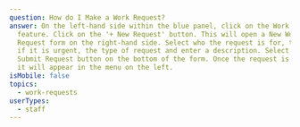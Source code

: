 ```yaml
---
question: How do I Make a Work Request?
answer: On the left-hand side within the blue panel, click on the Work Requests
  feature. Click on the '+ New Request' button. This will open a New Work
  Request form on the right-hand side. Select who the request is for, the type,
  if it is urgent, the type of request and enter a description. Select the green
  Submit Request button on the bottom of the form. Once the request is submitted
  it will appear in the menu on the left.
isMobile: false
topics:
  - work-requests
userTypes:
  - staff
---
```

